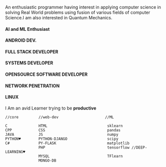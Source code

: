 An enthusiastic programmer having interest in applying computer science in solving Real World problems using fusion of various fields
of computer Science.I am also interested in Quantum Mechanics.

#### AI and ML Enthusiast
#### ANDROID DEV.
#### FULL STACK DEVELOPER
#### SYSTEMS DEVELOPER
#### OPENSOURCE SOFTWARE DEVELOPER
#### NETWORK PENETRATION
#### LINUX 
I Am an avid Learner trying to be **productive**  
```
//core         //web-dev                     //ML

C              HTML                           sklearn
CPP            CSS                            pandas
JAVA           JS                             numpy
PYTHON♥        PYTHON-DJANGO                  scipy
C#             PY-FLASK                       matplotlib
               PHP                            tensorflow //DEEP-LEARNING♥
               MYSQL                          TFlearn
               MONGO-DB                       
```

